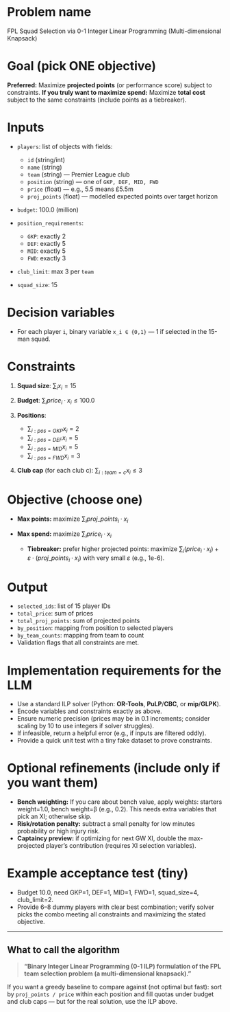 # Problem name

FPL Squad Selection via 0-1 Integer Linear Programming (Multi-dimensional Knapsack)

# Goal (pick ONE objective)

**Preferred:** Maximize **projected points** (or performance score) subject to constraints.
**If you truly want to maximize spend:** Maximize **total cost** subject to the same constraints (include points as a tiebreaker).

# Inputs

* `players`: list of objects with fields:

  * `id` (string/int)
  * `name` (string)
  * `team` (string) — Premier League club
  * `position` (string) — one of `GKP, DEF, MID, FWD`
  * `price` (float) — e.g., 5.5 means £5.5m
  * `proj_points` (float) — modelled expected points over target horizon
* `budget`: 100.0 (million)
* `position_requirements`:

  * `GKP`: exactly 2
  * `DEF`: exactly 5
  * `MID`: exactly 5
  * `FWD`: exactly 3
* `club_limit`: max 3 per `team`
* `squad_size`: 15

# Decision variables

* For each player `i`, binary variable `x_i ∈ {0,1}` — 1 if selected in the 15-man squad.

# Constraints

1. **Squad size**:  $\sum_i x_i = 15$
2. **Budget**:      $\sum_i price_i · x_i ≤ 100.0$
3. **Positions**:

   * $\sum_{i:pos=GKP} x_i = 2$
   * $\sum_{i:pos=DEF} x_i = 5$
   * $\sum_{i:pos=MID} x_i = 5$
   * $\sum_{i:pos=FWD} x_i = 3$
4. **Club cap** (for each club c): $\sum_{i:team=c} x_i ≤ 3$

# Objective (choose one)

* **Max points:** maximize $\sum_i proj\_points_i · x_i$
* **Max spend:** maximize $\sum_i price_i · x_i$

  * **Tiebreaker:** prefer higher projected points:
    maximize $\sum_i (price_i · x_i) + ε·(proj\_points_i · x_i)$ with very small $ε$ (e.g., 1e-6).

# Output

* `selected_ids`: list of 15 player IDs
* `total_price`: sum of prices
* `total_proj_points`: sum of projected points
* `by_position`: mapping from position to selected players
* `by_team_counts`: mapping from team to count
* Validation flags that all constraints are met.

# Implementation requirements for the LLM

* Use a standard ILP solver (Python: **OR-Tools**, **PuLP**/**CBC**, or **mip**/**GLPK**).
* Encode variables and constraints exactly as above.
* Ensure numeric precision (prices may be in 0.1 increments; consider scaling by 10 to use integers if solver struggles).
* If infeasible, return a helpful error (e.g., if inputs are filtered oddly).
* Provide a quick unit test with a tiny fake dataset to prove constraints.

# Optional refinements (include only if you want them)

* **Bench weighting:** If you care about bench value, apply weights: starters weight=1.0, bench weight=β (e.g., 0.2). This needs extra variables that pick an XI; otherwise skip.
* **Risk/rotation penalty:** subtract a small penalty for low minutes probability or high injury risk.
* **Captaincy preview:** if optimizing for next GW XI, double the max-projected player’s contribution (requires XI selection variables).

# Example acceptance test (tiny)

* Budget 10.0, need GKP=1, DEF=1, MID=1, FWD=1, squad\_size=4, club\_limit=2.
* Provide 6–8 dummy players with clear best combination; verify solver picks the combo meeting all constraints and maximizing the stated objective.

---

## What to call the algorithm

> **“Binary Integer Linear Programming (0-1 ILP) formulation of the FPL team selection problem (a multi-dimensional knapsack).”**

If you want a greedy baseline to compare against (not optimal but fast): sort by `proj_points / price` within each position and fill quotas under budget and club caps — but for the real solution, use the ILP above.
